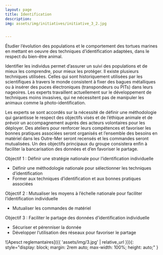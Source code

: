```yaml
---
layout: page
title: Identification
description:  
img: assets/img/initiatives/initiative_3_2.jpg


---
```


Étudier l’évolution des populations et le comportement des tortues marines en mettant en oeuvre des techniques d’identification adaptées, dans le respect du bien-être animal.

Identifier les individus permet d’assurer un suivi des populations et de mieux les comprendre, pour mieux les protéger. Il existe plusieurs techniques utilisées. Celles qui sont historiquement utilisées par les scientifiques à travers le monde consistent à fixer des bagues métalliques ou à insérer des puces électroniques (transpondeurs ou PITs) dans leurs nageoires.  Les experts travaillent actuellement sur le développement de techniques moins invasives, qui ne nécessitent pas de manipuler les animaux comme la photo-identification.

Les experts se sont accordés sur la nécessité de définir une méthodologie qui garantisse le respect des objectifs visés et de l’éthique animale et de prévoir un accompagnement auprès des acteurs volontaires pour les déployer. Des ateliers pour renforcer leurs compétences et favoriser les bonnes pratiques associées seront organisés et l’ensemble des besoins en matériel dans les Outre-Mer seront recensés et les commandes seront mutualisées. Un des objectifs principaux du groupe consistera enfin à faciliter la bancarisation des données et d’en favoriser le partage.

Objectif 1 : Définir une stratégie nationale pour l’identification individuelle

<ul> 
    <li>Définir une méthodologie nationale pour sélectionner les techniques d’identification</li>
    <li>Former aux techniques d’identification et aux bonnes pratiques associées</li>
</ul>

Objectif 2 : Mutualiser les moyens à l’échelle nationale pour faciliter l’identification individuelle

<ul> 
    <li>Mutualiser les commandes de matériel</li>
</ul>

Objectif 3 : Faciliter le partage des données d’identification individuelle

<ul> 
    <li>Sécuriser et pérenniser la donnée</li>
    <li>Développer l’utilisation des réseaux pour favoriser le partage</li>
</ul>
    

![Apesct reglemantaires]({{ 'assets/img/3.jpg' | relative_url }}){: style="display: block; margin: 2rem auto; max-width: 100%; height: auto;" }